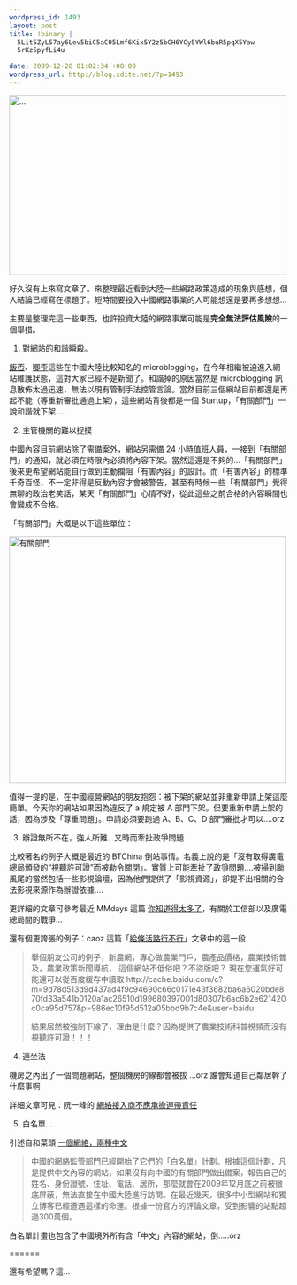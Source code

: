 ```yaml
--- 
wordpress_id: 1493
layout: post
title: !binary |
  5Lit5ZyL57ay6Lev5biC5aC05Lmf6Kix5Y2z5bCH6YCy5YWl6buR5pqX5Yaw
  5rKz5pyfLi4u

date: 2009-12-28 01:02:34 +08:00
wordpress_url: http://blog.xdite.net/?p=1493
---
```


<a href="http://www.flickr.com/photos/1pxphoto/4205501829/" title="... by EvenWu, on Flickr"><img src="http://farm3.static.flickr.com/2679/4205501829_317fa0b81f_o.jpg" width="501" height="325" alt="..." /></a>

好久沒有上來寫文章了。來整理最近看到大陸一些網路政策造成的現象與感想，個人結論已經寫在標題了。短時間要投入中國網路事業的人可能想還是要再多想想...

主要是整理完這一些東西，也許投資大陸的網路事業可能是<strong>完全無法評估風險</strong>的一個舉措。

1. 對網站的和諧瞬殺。

<a href="http://fanfou.com">飯否</a>、<a href="http://jiwai.de">唧歪</a>這些在中國大陸比較知名的 microblogging，在今年相繼被迫進入網站維護狀態，這對大家已經不是新聞了。和諧掉的原因當然是 microblogging 訊息散佈太過迅速，無法以現有管制手法控管言論。當然目前三個網站目前都還是再起不能（等重新審批通過上架），這些網站背後都是一個 Startup，「有關部門」一說和諧就下架....

2. 主管機關的難以捉摸

中國內容目前網站除了需備案外，網站另需備 24 小時值班人員，一接到「有關部門」的通知，就必須在時限內必須將內容下架。當然這還是不夠的...「有關部門」後來更希望網站能自行做到主動攔阻「有害內容」的設計。而「有害內容」的標準千奇百怪，不一定非得是反動內容才會被警告，甚至有時候一些「有關部門」覺得無聊的政治老笑話，某天「有關部門」心情不好，從此這些之前合格的內容瞬間也會變成不合格。

「有關部門」大概是以下這些單位：

<a href="http://www.flickr.com/photos/xdite/4219375516/" title="Flickr 上 xdite 的 有關部門"><img src="http://farm3.static.flickr.com/2764/4219375516_9df08dd330_o.jpg" width="500" height="446" alt="有關部門" /></a>

值得一提的是，在中國經營網站的朋友抱怨：被下架的網站並非重新申請上架這麼簡單。今天你的網站如果因為違反了 a 規定被 A 部門下架。但要重新申請上架的話，因為涉及「尊重問題」。申請必須要跑過 A、B、C、D 部門審批才可以....orz

3. 辦證無所不在，強人所難...又時而牽扯政爭問題

比較著名的例子大概是最近的 BTChina 倒站事情。名義上說的是「沒有取得廣電總局頒發的“視聽許可證”而被勒令關閉」。實質上可能牽扯了政爭問題....被掃到颱風尾的當然包括一些影視論壇，因為他們提供了「影視資源」，卻提不出相關的合法影視來源作為辦證依據....

更詳細的文章可參考最近 MMdays 這篇 <a href="http://mmdays.com/2009/12/11/you_know_too_much/">你知道得太多了</a>，有關於工信部以及廣電總局間的戰爭...

還有個更誇張的例子：caoz 這篇「<a href="http://hi.baidu.com/caoz/blog/item/6020720e2699ffc17bcbe11c.html">給條活路行不行</a>」文章中的這一段

<blockquote>舉個朋友公司的例子，新農網，專心做農業門戶，農產品價格，農業技術普及，農業政策新聞導航， 這個網站不低俗吧？不盜版吧？ 現在您運氣好可能還可以從百度緩存中讀取 http://cache.baidu.com/c?m=9d78d513d9d437ad4f9c94690c66c0171e43f3682ba6a6020bde870fd33a541b0120a1ac26510d199680397001d80307b6ac6b2e621420c0ca95d757&p=986ec10f95d512a05bbd9b7c4e&user=baidu

結果居然被強制下線了，理由是什麼？因為提供了農業技術科普視頻而沒有視聽許可證！！！</blockquote>

4. 連坐法

機房之內出了一個問題網站，整個機房的線都會被拔 ...orz 誰會知道自己鄰居幹了什麼事啊

詳細文章可見：阮一峰的 <a href="http://www.ruanyifeng.com/blog/2009/12/should_isp_bear_joint_liabilities.html">網絡接入商不應承擔連帶責任</a>

5. 白名單...

引述自和菜頭 <a href="http://www.hecaitou.net/?p=6726">一個網絡，兩種中文</a>

<blockquote>中國的網絡監管部門已經開始了它們的「白名單」計劃。根據這個計劃，凡是提供中文內容的網站，如果沒有向中國的有關部門做出備案，報告自己的姓名、身份證號、住址、電話、居所，那麼就會在2009年12月底之前被徹底屏蔽，無法直接在中國大陸進行訪問。在最近幾天，很多中小型網站和獨立博客已經遭遇這樣的命運。根據一份官方的評論文章，受到影響的站點超過300萬個。</blockquote>

白名單計畫也包含了中國境外所有含「中文」內容的網站，倒.....orz

======

還有希望嗎？這...




